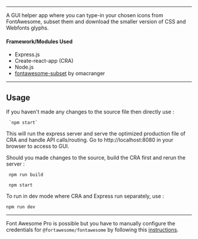 ___

A GUI helper app where you can type-in your chosen icons from FontAwesome, subset them and download the smaller version of CSS and Webfonts glyphs.

#### Framework/Modules Used
- Express.js
- Create-react-app (CRA)
- Node.js
- [fontawesome-subset](https://github.com/omacranger/fontawesome-subset) by omacranger

___
## Usage

If you haven't made any changes to the source file then directly use :
```
 `npm start`
```
This will run the express server and serve the optimized production file of CRA and handle API calls/routing.
Go to http://localhost:8080 in your browser to access to GUI.

Should you made changes to the source, build the CRA first and rerun the server :
```
 npm run build
 
 npm start
```
 
To run in dev mode where CRA and Express run separately, use :
```
npm run dev
```
___

Font Awesome Pro is possible but you have to manually configure the credentials for `@fortawesome/fontawesome` by following this [instructions](https://fontawesome.com/how-to-use/on-the-web/setup/using-package-managers).